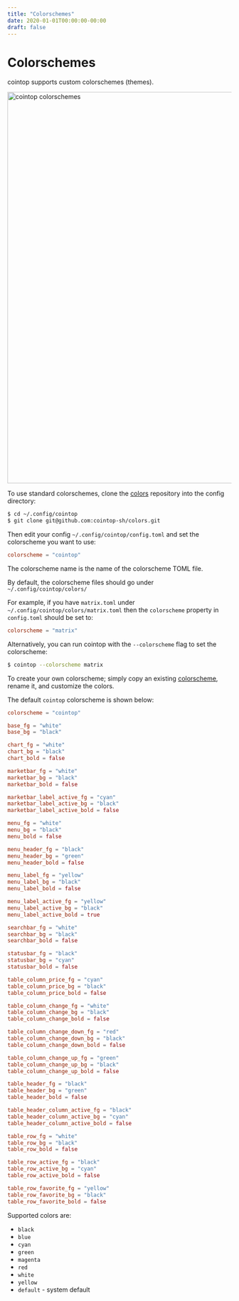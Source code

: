 ```yaml
---
title: "Colorschemes"
date: 2020-01-01T00:00:00-00:00
draft: false
---
```

# Colorschemes

cointop supports custom colorschemes (themes).

<img src="https://user-images.githubusercontent.com/168240/59164231-165b9c80-8abf-11e9-98cf-915ee37407ff.gif" alt="cointop colorschemes" width="880" />

To use standard colorschemes, clone the [colors](https://github.com/cointop-sh/colors) repository into the config directory:

```bash
$ cd ~/.config/cointop
$ git clone git@github.com:cointop-sh/colors.git
```

Then edit your config `~/.config/cointop/config.toml` and set the colorscheme you want to use:

```toml
colorscheme = "cointop"
```

The colorscheme name is the name of the colorscheme TOML file.

By default, the colorscheme files should go under `~/.config/cointop/colors/`

For example, if you have `matrix.toml` under `~/.config/cointop/colors/matrix.toml` then the `colorscheme` property in `config.toml` should be set to:

```toml
colorscheme = "matrix"
```

Alternatively, you can run cointop with the `--colorscheme` flag to set the colorscheme:

```bash
$ cointop --colorscheme matrix
```

To create your own colorscheme; simply copy an existing [colorscheme](https://github.com/cointop-sh/colors/blob/master/cointop.toml), rename it, and customize the colors.

The default `cointop` colorscheme is shown below:

```toml
colorscheme = "cointop"

base_fg = "white"
base_bg = "black"

chart_fg = "white"
chart_bg = "black"
chart_bold = false

marketbar_fg = "white"
marketbar_bg = "black"
marketbar_bold = false

marketbar_label_active_fg = "cyan"
marketbar_label_active_bg = "black"
marketbar_label_active_bold = false

menu_fg = "white"
menu_bg = "black"
menu_bold = false

menu_header_fg = "black"
menu_header_bg = "green"
menu_header_bold = false

menu_label_fg = "yellow"
menu_label_bg = "black"
menu_label_bold = false

menu_label_active_fg = "yellow"
menu_label_active_bg = "black"
menu_label_active_bold = true

searchbar_fg = "white"
searchbar_bg = "black"
searchbar_bold = false

statusbar_fg = "black"
statusbar_bg = "cyan"
statusbar_bold = false

table_column_price_fg = "cyan"
table_column_price_bg = "black"
table_column_price_bold = false

table_column_change_fg = "white"
table_column_change_bg = "black"
table_column_change_bold = false

table_column_change_down_fg = "red"
table_column_change_down_bg = "black"
table_column_change_down_bold = false

table_column_change_up_fg = "green"
table_column_change_up_bg = "black"
table_column_change_up_bold = false

table_header_fg = "black"
table_header_bg = "green"
table_header_bold = false

table_header_column_active_fg = "black"
table_header_column_active_bg = "cyan"
table_header_column_active_bold = false

table_row_fg = "white"
table_row_bg = "black"
table_row_bold = false

table_row_active_fg = "black"
table_row_active_bg = "cyan"
table_row_active_bold = false

table_row_favorite_fg = "yellow"
table_row_favorite_bg = "black"
table_row_favorite_bold = false
```

Supported colors are:

- `black`
- `blue`
- `cyan`
- `green`
- `magenta`
- `red`
- `white`
- `yellow`
- `default` - system default
